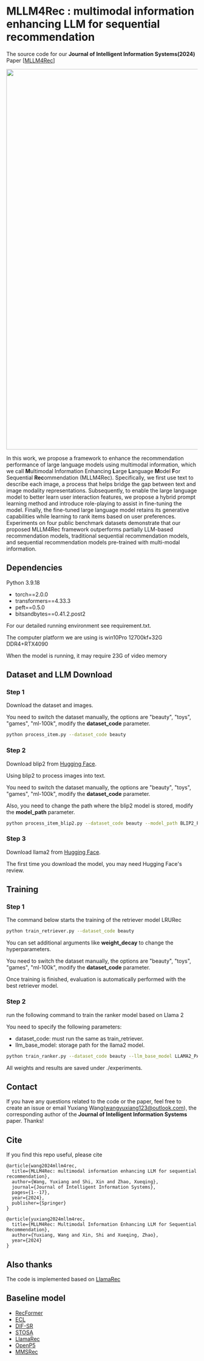 # MLLM4Rec : multimodal information enhancing LLM for sequential recommendation
The source code for our **Journal of Intelligent Information Systems(2024)** Paper [[MLLM4Rec](https://doi.org/10.1007/s10844-024-00915-3)]


<img src=media/MLLM4Rec.jpg width=1000>



In this work, we propose a framework to enhance the recommendation performance of large language models using multimodal information, which we call **M**ultimodal Information Enhancing **L**arge **L**anguage **M**odel **F**or Sequential **Rec**ommendation (MLLM4Rec). Specifically, we first use text to describe each image, a process that helps bridge the gap between text and image modality representations. Subsequently, to enable the large language model to better learn user interaction features, we propose a hybrid prompt learning method and introduce role-playing to assist in fine-tuning the model. Finally, the fine-tuned large language model retains its generative capabilities while learning to rank items based on user preferences. Experiments on four public benchmark datasets demonstrate that our proposed MLLM4Rec framework outperforms partially LLM-based recommendation models, traditional sequential recommendation models, and sequential recommendation models pre-trained with multi-modal information.


## Dependencies 
Python 3.9.18

- torch==2.0.0
- transformers==4.33.3
- peft==0.5.0
- bitsandbytes==0.41.2.post2


For our detailed running environment see requirement.txt.

The computer platform we are using is win10Pro 12700kf+32G DDR4+RTX4090

When the model is running, it may require 23G of video memory

## Dataset and LLM Download
### Step 1
Download the dataset and images.

You need to switch the dataset manually, the options are "beauty", "toys", "games", "ml-100k", modify the **dataset_code** parameter.

```bash
python process_item.py --dataset_code beauty
```

### Step 2
Download blip2 from [Hugging Face](https://huggingface.co/Salesforce/blip2-opt-2.7b). 

Using blip2 to process images into text.

You need to switch the dataset manually, the options are "beauty", "toys", "games", "ml-100k", modify the **dataset_code** parameter.

Also, you need to change the path where the blip2 model is stored, modify the **model_path** parameter.
```bash
python process_item_blip2.py --dataset_code beauty --model_path BLIP2_PATH
```

### Step 3
Download llama2 from [Hugging Face](https://huggingface.co/meta-llama/Llama-2-7b-hf).

The first time you download the model, you may need Hugging Face's review.

## Training
### Step 1
The command below starts the training of the retriever model LRURec

```bash
python train_retriever.py --dataset_code beauty
```
You can set additional arguments like **weight_decay** to change the hyperparameters. 

You need to switch the dataset manually, the options are "beauty", "toys", "games", "ml-100k", modify the **dataset_code** parameter.

Once training is finished, evaluation is automatically performed with the best retriever model.

### Step 2
run the following command to train the ranker model based on Llama 2

You need to specify the following parameters:
- dataset_code: must run the same as train_retriever.
- llm_base_model: storage path for the llama2 model.

```bash
python train_ranker.py --dataset_code beauty --llm_base_model LLAMA2_PATH
```

All weights and results are saved under ./experiments.

## Contact
If you have any questions related to the code or the paper, feel free to create an issue or email Yuxiang Wang(wangyuxiang123@outlook.com), the corresponding author of the 
**Journal of Intelligent Information Systems** paper. Thanks!


## Cite 
If you find this repo useful, please cite
```
@article{wang2024mllm4rec,
  title={MLLM4Rec: multimodal information enhancing LLM for sequential recommendation},
  author={Wang, Yuxiang and Shi, Xin and Zhao, Xueqing},
  journal={Journal of Intelligent Information Systems},
  pages={1--17},
  year={2024},
  publisher={Springer}
}

@article{yuxiang2024mllm4rec,
  title={MLLM4Rec: Multimodal Information Enhancing LLM for Sequential Recommendation},
  author={Yuxiang, Wang and Xin, Shi and Xueqing, Zhao},
  year={2024}
}
```

## Also thanks
The code is implemented based on [LlamaRec](https://github.com/yueeeeeeee/llamarec?tab=readme-ov-file)

## Baseline model
- [RecFormer](https://github.com/AaronHeee/RecFormer)
- [ECL](https://github.com/Tokkiu/ECL)
- [DIF-SR](https://github.com/AIM-SE/DIF-SR)
- [STOSA](https://github.com/zfan20/stosa)
- [LlamaRec](https://github.com/Yueeeeeeee/LlamaRec)
- [OpenP5](https://github.com/agiresearch/OpenP5)
- [MMSRec](https://github.com/kz-song/mmsrec)